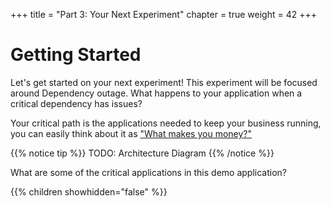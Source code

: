 +++
title = "Part 3: Your Next Experiment"
chapter = true
weight = 42
+++

# Getting Started
Let's get started on your next experiment! This experiment will be focused around Dependency outage. What happens to your application when a critical dependency has issues? 

Your critical path is the applications needed to keep your business running, you can easily think about it as ["What makes you money?"](https://charity.wtf/2020/07/24/questionable-advice-whats-the-critical-path/)

{{% notice tip %}}
TODO: Architecture Diagram
{{% /notice %}}

What are some of the critical applications in this demo application? 


{{% children showhidden="false" %}}
